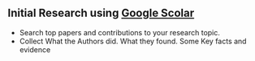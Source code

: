 ## Initial Research using [Google Scolar](https://scholar.google.ca/)
- Search top papers and contributions to your research topic.  
- Collect What the Authors did. What they found. Some Key facts and evidence
